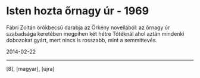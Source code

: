 # Isten hozta őrnagy úr - 1969

Fábri Zoltán örökbecsű darabja az Örkény novellából: az őrnagy úr szabadsága keretében megpihen két hétre Tótéknál ahol aztán mindenki dobozokat gyárt, mert nincs is rosszabb, mint a semmittevés.

2014-02-22 

----

[8], [magyar], [újra]